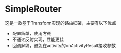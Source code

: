 # SimpleRouter
这是一款基于Transform实现的路由框架，主要有以下优点
- 配置简单，使用方便
- 不通过反射实现，性能更佳
- 回调解耦，避免在activity的onActivityResult接收参数



